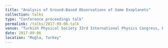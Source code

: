 ```yaml
---
title: "Analysis of Ground-Based Observations of Some Exoplanets"
collection: talks
type: "Conference proceedings talk"
permalink: /talks/2017-09-06-talk
venue: "Turkish Physical Society 33rd International Physics Congress, Bodrum"
date: 2017-09-06
location: "Muğla, Turkey"
---
```

